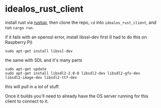 # idealos_rust_client

install rust via [rustup](https://www.rust-lang.org/tools/install), 
then clone the repo, `cd` into `idealos_rust_client`, and run `cargo run`.

if it fails with an openssl error, install libssl-dev first (I had to do this on Raspberry Pi)

```
sudo apt-get install libssl-dev
```

the same with SDL and it's many parts

```
sudo apt-get update
sudo apt-get install libsdl2-2.0-0 libsdl2-dev libsdl2-gfx-dev libsdl2-image-dev libsdl2-ttf-dev
```
this will pull in a *lot* of stuff.



Once it builds you'll need to already have the OS server running for this client to connect to it.
